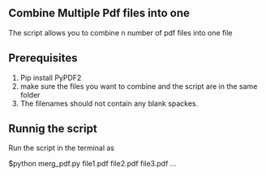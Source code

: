 ## Combine Multiple Pdf files into one
 The script allows you to combine n number of pdf files into one file
## Prerequisites 
1. Pip install PyPDF2
2. make sure the files you want to combine and the script are in the same folder
3. The filenames should not contain any blank spackes.

## Runnig the script
Run the script in the terminal as 

$python merg_pdf.py file1.pdf file2.pdf file3.pdf ...
